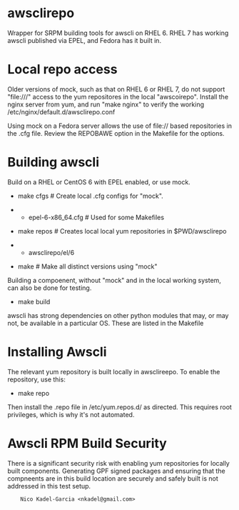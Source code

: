 awsclirepo
==========

Wrapper for SRPM building tools for awscli on RHEL 6. RHEL 7 has working
awscli published via EPEL, and Fedora has it built in.

Local repo access
=================

Older versions of mock, such as that on RHEL 6 or RHEL 7, do not
support "file:///" access to the yum repositores in the local
"awscoirepo". Install the nginx server from yum, and run "make nginx"
to verify the working /etc/nginx/default.d/awsclirepo.conf

Using mock on a Fedora server allows the use of file:// based
repositories in the .cfg file. Review the REPOBAWE option in the
Makefile for the options.

Building awscli
===============

Build on a RHEL or CentOS 6 with EPEL enabled, or use mock.

* make cfgs # Create local .cfg configs for "mock".
* * epel-6-x86_64.cfg # Used for some Makefiles

* make repos # Creates local local yum repositories in $PWD/awsclirepo
* * awsclirepo/el/6

* make # Make all distinct versions using "mock"

Building a compoenent, without "mock" and in the local working system,
can also be done for testing.

* make build

awscli has strong dependencies on other python modules that may, or may not,
be available in a particular OS. These are listed in the Makefile

Installing Awscli
=================

The relevant yum repository is built locally in awsclireepo. To enable the repository, use this:

* make repo

Then install the .repo file in /etc/yum.repos.d/ as directed. This
requires root privileges, which is why it's not automated.

Awscli RPM Build Security
====================

There is a significant security risk with enabling yum repositories
for locally built components. Generating GPF signed packages and
ensuring that the compneents are in this build location are securely
and safely built is not addressed in this test setup.

		Nico Kadel-Garcia <nkadel@gmail.com>
